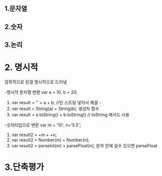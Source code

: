 ## 1.문자열
## 2.숫자
## 3.논리

# 2. 명시적
암묵적으로 된걸 명시적으로 드러냄

-명시적 문자열 변환
var a = 10, b = 20;
1. var result = '' + a + b; //빈 스트링 넣어서 해결 - 
2. var result = String(a) + String(b); 생성자 함수
3. var result = a.toString() + b.toString() // toString 매서드 사용

-숫자타입으로 변환
var m = '10', n='5.5';
1. var result2 = +m + +n;
2. var result2 = Number(m) + Number(n);
3. var result2 = parseInt(m) + parseFloat(n); 문자 안에 실수 있으면 parseFloat

# 3.단축평가

